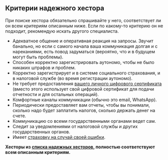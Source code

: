 ## Критерии надежного хестора

При поиске хестора обязательно спрашивайте у него, соответствует ли он всем критериям описанным ниже. Если по
какому-то критерию он не подходит, рекомендую искать другого специалиста.

- Адекватное общение и оперативная реакция на запросы. Звучит банально, но если с самого начала ваша коммуникация
  долгая и с нареканиями, есть повод задуматься (вероятно, что и в будущем могут быть проблемы).
- Способен корректно зарегистрировать аутономо, чтобы не было никаких штрафов и проблем.
- Корректно зарегистрирует и в системе социального страхования, и в налоговой службе (во время регистрации аутономо).
- Не требует предоставления [вашего личного цифрового сертификата](#предоставление-цифрового-сертификата-хестору)
  (вместо этого использует свой цифровой сертификат для подачи отчетности и для остальных операций).
- Комфортные каналы коммуникации (обычно это email, WhatsApp).
- Периодически предоставляет вам отчеты, чтобы вы понимали, сколько надо будет заплатить налогов, сколько держать
  денег на счете.
- Коммуникацию со всеми государственными органами ведет сам.
- Следит за уведомлениями от налоговой службы и других государственных органов.
- Имеет [страховку на случай своей ошибки](#ответственность-хестора).

**Хесторы из [списка надежных хесторов](#надежные-хесторы), полностью соответствуют всем описанным критериям.**
